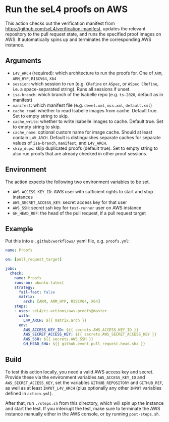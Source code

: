 <!--
  Copyright 2021, Proofcraft Pty Ltd

  SPDX-License-Identifier: CC-BY-SA-4.0
-->

# Run the seL4 proofs on AWS

This action checks out the verification manifest from
<https://github.com/seL4/verification-manifest>, updates the relevant repository
to the pull request state, and runs the specified proof images on AWS. It
automatically spins up and terminates the corresponding AWS instance.

## Arguments

- `L4V_ARCH` (required): which architecture to run the proofs for. One of `ARM`,
                 `ARM_HYP`, `RISCV64`, `X64`
- `session`:     which session to run (e.g. `CRefine` or `ASpec`, or `ASpec
                 CRefine`, i.e. a space-separated string). Runs all sessions if
                 unset.
- `isa-branch`:  which branch of the Isabelle repo (e.g. `ts-2020`, default as in
                 manifest)
- `manifest`:    which manifest file (e.g. `devel.xml`, `mcs.xml`, `default.xml`)
- `cache_read`:  whether to read Isabelle images from cache. Default true. Set to
                 empty string to skip.
- `cache_write`: whether to write Isabelle images to cache. Default true. Set to
                 empty string to skip.
- `cache_name`:  optional custom name for image cache. Should at least contain
                 `L4V_ARCH`. Default is distinguishes separate caches for separate
                 values of `isa-branch`, `manifest`, and `L4V_ARCH`.
- `skip_dups`:   skip duplicated proofs (default true).
                 Set to empty string to also run proofs that are already checked
                 in other proof sessions.

## Environment

The action expects the following two environment variables to be set.

- `AWS_ACCESS_KEY_ID`: AWS user with sufficient rights to start and stop instances
- `AWS_SECRET_ACCESS_KEY`: secret access key for that user
- `AWS_SSH`: secret ssh key for `test-runner` user on AWS instance
- `GH_HEAD_REF`: the head of the pull request, if a pull request target

## Example

Put this into a `.github/workflows/` yaml file, e.g. `proofs.yml`:

```yaml
name: Proofs

on: [pull_request_target]

jobs:
  check:
    name: Proofs
    runs-on: ubuntu-latest
    strategy:
      fail-fast: false
      matrix:
        arch: [ARM, ARM_HYP, RISCV64, X64]
    steps:
    - uses: seL4/ci-actions/aws-proofs@master
      with:
        L4V_ARCH: ${{ matrix.arch }}
      env:
        AWS_ACCESS_KEY_ID: ${{ secrets.AWS_ACCESS_KEY_ID }}
        AWS_SECRET_ACCESS_KEY: ${{ secrets.AWS_SECRET_ACCESS_KEY }}
        AWS_SSH: ${{ secrets.AWS_SSH }}
        GH_HEAD_SHA: ${{ github.event.pull_request.head.sha }}
```

## Build

To test this action locally, you need a valid AWS access key and secret. Provide
these via the environment variables `AWS_ACCESS_KEY_ID` and
`AWS_SECRET_ACCESS_KEY`, set the variables `GITHUB_REPOSITORY` and `GITHUB_REF`,
as well as at least `INPUT_L4V_ARCH` (plus optionally any other `INPUT`
variables defined in `action.yml`).

After that, run `./steps.sh` from this directory, which will spin up the
instance and start the test. If you interrupt the test, make sure to terminate
the AWS instance manually either in the AWS console, or by running
`post-steps.sh`.
